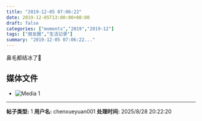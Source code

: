 ```yaml
---
title: "2019-12-05 07:06:22"
date: 2019-12-05T13:00:00+08:00
draft: false
categories: ["moments","2019","2019-12"]
tags: ["朋友圈","生活记录"]
summary: "2019-12-05 07:06:22..."
---
```


鼻毛都结冰了🥶

## 媒体文件

- ![Media 1](/Moments/photos/2019-12-05/201912050706220.jpg)

---

**帖子类型:** 1
**用户名:** chenxueyuan001
**处理时间:** 2025/8/28 20:22:20